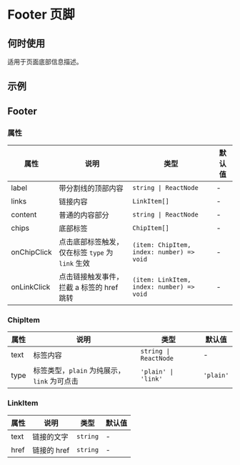 # Footer 页脚

## 何时使用

适用于页面底部信息描述。

## 示例

<code src="./demo/base.tsx"></code>

## Footer

### 属性

| 属性 | 说明 | 类型 | 默认值 |
| --- | --- | --- | --- |
| label | 带分割线的顶部内容 | `string \| ReactNode` | - |
| links | 链接内容 | `LinkItem[]` | - |
| content | 普通的内容部分 | `string \| ReactNode` | - |
| chips | 底部标签 | `ChipItem[]` | - |
| onChipClick | 点击底部标签触发，仅在标签 `type` 为 `link` 生效 | `(item: ChipItem, index: number) => void` | - |
| onLinkClick | 点击链接触发事件，拦截 a 标签的 href 跳转 | `(item: LinkItem, index: number) => void` | - |

### ChipItem

| 属性 | 说明 | 类型 | 默认值 |
| --- | --- | --- | --- |
| text | 标签内容 | `string \| ReactNode` | - |
| type | 标签类型，`plain` 为纯展示，`link` 为可点击 | `'plain' \| 'link'` | `'plain'` |

### LinkItem

| 属性 | 说明        | 类型     | 默认值 |
| ---- | ----------- | -------- | ------ |
| text | 链接的文字  | `string` | -      |
| href | 链接的 href | `string` | -      |

